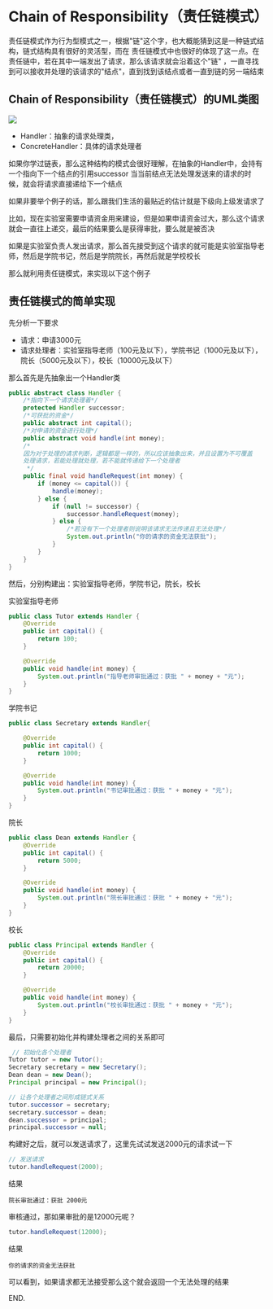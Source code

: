 # Chain of Responsibility（责任链模式）

责任链模式作为行为型模式之一，根据"链"这个字，也大概能猜到这是一种链式结构，链式结构具有很好的灵活型，而在
责任链模式中也很好的体现了这一点。在责任链中，若在其中一端发出了请求，那么该请求就会沿着这个"链"
，一直寻找到可以接收并处理的该请求的"结点"，直到找到该结点或者一直到链的另一端结束

## Chain of Responsibility（责任链模式）的UML类图

![](https://raw.githubusercontent.com/InnoFang/DesignPatterns/master/uml/chain_of_responsibility.png)

 + Handler：抽象的请求处理类，
 + ConcreteHandler：具体的请求处理者

如果你学过链表，那么这种结构的模式会很好理解，在抽象的Handler中，会持有一个指向下一个结点的引用successor
当当前结点无法处理发送来的请求的时候，就会将请求直接递给下一个结点

如果非要举个例子的话，那么跟我们生活的最贴近的估计就是下级向上级发请求了

比如，现在实验室需要申请资金用来建设，但是如果申请资金过大，那么这个请求就会一直往上递交，最后的结果要么是获得审批，要么就是被否决

如果是实验室负责人发出请求，那么首先接受到这个请求的就可能是实验室指导老师，然后是学院书记，然后是学院院长，再然后就是学校校长

那么就利用责任链模式，来实现以下这个例子

## 责任链模式的简单实现

先分析一下要求

 + 请求：申请3000元
 + 请求处理者：实验室指导老师（100元及以下），学院书记（1000元及以下），院长（5000元及以下），校长（10000元及以下）

 那么首先是先抽象出一个Handler类
```java
public abstract class Handler {
    /*指向下一个请求处理着*/
    protected Handler successor;
    /*可获批的资金*/
    public abstract int capital();
    /*对申请的资金进行处理*/
    public abstract void handle(int money);
    /*
    因为对于处理的请求判断，逻辑都是一样的，所以应该抽象出来，并且设置为不可覆盖
    处理请求，若能处理就处理，若不能就传递给下一个处理者
     */
    public final void handleRequest(int money) {
        if (money <= capital()) {
            handle(money);
        } else {
            if (null != successor) {
                successor.handleRequest(money);
            } else {
                /*若没有下一个处理者则说明该请求无法传递且无法处理*/
                System.out.println("你的请求的资金无法获批");
            }
        }
    }
}
```

然后，分别构建出：实验室指导老师，学院书记，院长，校长

实验室指导老师
```java
public class Tutor extends Handler {
    @Override
    public int capital() {
        return 100;
    }

    @Override
    public void handle(int money) {
        System.out.println("指导老师审批通过：获批 " + money + "元");
    }
}
```

学院书记
```java
public class Secretary extends Handler{

    @Override
    public int capital() {
        return 1000;
    }

    @Override
    public void handle(int money) {
        System.out.println("书记审批通过：获批 " + money + "元");
    }
}
```

院长
```java
public class Dean extends Handler {
    @Override
    public int capital() {
        return 5000;
    }

    @Override
    public void handle(int money) {
        System.out.println("院长审批通过：获批 " + money + "元");
    }
}
```

校长
```java
public class Principal extends Handler {
    @Override
    public int capital() {
        return 20000;
    }

    @Override
    public void handle(int money) {
        System.out.println("校长审批通过：获批 " + money + "元");
    }
}
```

最后，只需要初始化并构建处理者之间的关系即可
```java
 // 初始化各个处理者
Tutor tutor = new Tutor();
Secretary secretary = new Secretary();
Dean dean = new Dean();
Principal principal = new Principal();

// 让各个处理者之间形成链式关系
tutor.successor = secretary;
secretary.successor = dean;
dean.successor = principal;
principal.successor = null;
```

构建好之后，就可以发送请求了，这里先试试发送2000元的请求试一下
```java
// 发送请求
tutor.handleRequest(2000);
```

结果
```console
院长审批通过：获批 2000元
```

审核通过，那如果审批的是12000元呢？
```java
tutor.handleRequest(12000);
```

结果
```console
你的请求的资金无法获批
```
可以看到，如果请求都无法接受那么这个就会返回一个无法处理的结果

END.